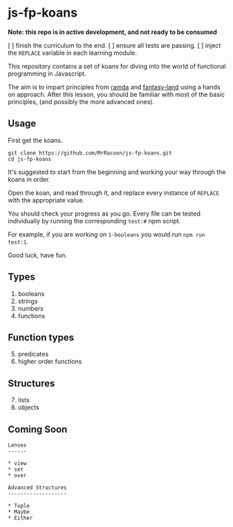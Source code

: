 js-fp-koans
===========

**Note: this repo is in active development, and not ready to be consumed**

[ ] finish the curriculum to the end.
[ ] ensure all tests are passing.
[ ] inject the `REPLACE` variable in each learning module.

This repository contains a set of koans for diving into the world of functional
programming in Javascript.

The aim is to impart principles from [ramda][ramda] and [fantasy-land][fantasy]
using a hands on approach. After this lesson, you should be familiar with most
of the basic principles, (and possibly the more advanced ones).

Usage
-----

First get the koans.

```shell
git clone https://github.com/MrRacoon/js-fp-koans.git
cd js-fp-koans
```

It's suggested to start from the beginning and working your way through the
koans in order.

Open the koan, and read through it, and replace every instance of `REPLACE` with
the appropriate value.

You should check your progress as you go. Every file can be tested individually
by running the corresponding `test:#` npm script.

For example, if you are working on `1-booleans` you would run `npm run test:1`.

Good luck, have fun.

Types
-----

1. booleans
2. strings
3. numbers
4. functions

Function types
--------------

5. predicates
6. higher order functions

Structures
----------

7. lists
8. objects

Coming Soon
-----------

    Lenses
    ------

    * view
    * set
    * over

    Advanced Structures
    -------------------

    * Tuple
    * Maybe
    * Either


[ramda]: http://ramdajs.com/
[fantasy]: https://github.com/fantasyland/fantasy-land
